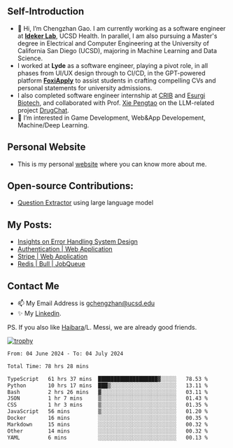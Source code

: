 ## Self-Introduction
- 👋 Hi, I’m Chengzhan Gao. I am currently working as a software engineer at **[Ideker Lab](https://idekerlab.ucsd.edu/)**, UCSD Health. In parallel, I am also pursuing a Master's degree in Electrical and Computer Engineering at the University of California San Diego (UCSD), majoring in Machine Learning and Data Science.
- I worked at **Lyde** as a software engineer, playing a pivot role, in all phases from UI/UX design through to CI/CD, in the GPT-powered platform **[FoxiApply](https://lyde.io)** to assist students in crafting compelling CVs and personal statements for university admissions.
- I also completed software engineer internship at [CRIB](https://apps.apple.com/us/app/crib-for-roommates/id6468918103?platform=iphone) and [Esurgi Biotech](https://myesurgi.com/), and collaborated with Prof. [Xie Pengtao](https://pengtaoxie.github.io/) on the LLM-related project [DrugChat](https://github.com/UCSD-AI4H/drugchat).
- 👀 I’m interested in Game Development, Web&App Developement, Machine/Deep Learning.

## Personal Website
-  This is my personal [website](https://gaochengzhan.netlify.app/) where you can know more about me.

## Open-source Contributions:
- [Question Extractor](https://github.com/nestordemeure/question_extractor) using large language model

## My Posts:
- [Insights on Error Handling System Design](https://gaochengzhan.netlify.app/post/error-handling/)
- [Authentication | Web Application](https://gaochengzhan.netlify.app/post/authentication/)
- [Stripe | Web Application](https://gaochengzhan.netlify.app/post/stripe/)
- [Redis | Bull | JobQueue](https://gaochengzhan.netlify.app/post/job-queue/)

## Contact Me
- 📫 My Email Address is gchengzhan@ucsd.edu
- ✨ My [Linkedin](https://www.linkedin.com/in/chengzhan-christoffel-gao/).

PS. If you also like [Haibara](https://www.detectiveconanworld.com/wiki/Ai_Haibara)/L. Messi, we are already good friends.

[![trophy](https://github-profile-trophy.vercel.app/?username=gaochengzhan&theme=flat&row=1&margin-w=12)](https://github.com/ryo-ma/github-profile-trophy)

<!--START_SECTION:waka-->

```txt
From: 04 June 2024 - To: 04 July 2024

Total Time: 78 hrs 28 mins

TypeScript   61 hrs 37 mins  ███████████████████▓░░░░░   78.53 %
Python       10 hrs 17 mins  ███▒░░░░░░░░░░░░░░░░░░░░░   13.11 %
Bash         2 hrs 26 mins   ▓░░░░░░░░░░░░░░░░░░░░░░░░   03.11 %
JSON         1 hr 7 mins     ▒░░░░░░░░░░░░░░░░░░░░░░░░   01.43 %
CSS          1 hr 3 mins     ▒░░░░░░░░░░░░░░░░░░░░░░░░   01.35 %
JavaScript   56 mins         ▒░░░░░░░░░░░░░░░░░░░░░░░░   01.20 %
Docker       16 mins         ░░░░░░░░░░░░░░░░░░░░░░░░░   00.35 %
Markdown     15 mins         ░░░░░░░░░░░░░░░░░░░░░░░░░   00.32 %
Other        14 mins         ░░░░░░░░░░░░░░░░░░░░░░░░░   00.32 %
YAML         6 mins          ░░░░░░░░░░░░░░░░░░░░░░░░░   00.13 %
```

<!--END_SECTION:waka-->

<!---
gaochengzhan/gaochengzhan is a ✨ special ✨ repository because its `README.md` (this file) appears on your GitHub profile.
You can click the Preview link to take a look at your changes.
--->
